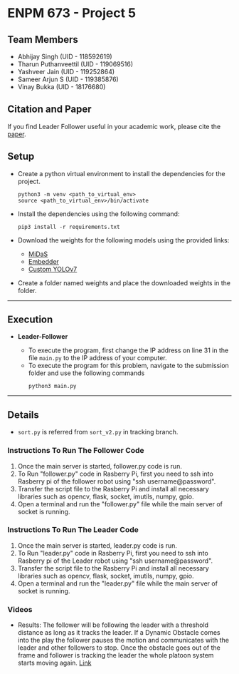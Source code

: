 # ENPM 673 - Project 5

## Team Members
* Abhijay Singh (UID - 118592619)
* Tharun Puthanveettil (UID - 119069516)
* Yashveer Jain (UID - 119252864)
* Sameer Arjun S (UID - 119385876)
* Vinay Bukka (UID - 18176680)

## Citation and Paper 
If you find Leader Follower useful in your academic work, please cite the [paper](https://arxiv.org/pdf/2405.11659).

## Setup

- Create a python virtual environment to install the dependencies for the project. 
    ```
    python3 -m venv <path_to_virtual_env>
    source <path_to_virtual_env>/bin/activate
    ```

- Install the dependencies using the following command:
    ```
    pip3 install -r requirements.txt
    ```

- Download the weights for the following models using the provided links:
    - [MiDaS](https://github.com/isl-org/MiDaS/releases/download/v3_1/dpt_swin2_tiny_256.pt)
    - [Embedder](https://storage.googleapis.com/mediapipe-models/image_embedder/mobilenet_v3_large/float32/latest/mobilenet_v3_large.tflite)
    - [Custom YOLOv7](https://drive.google.com/file/d/12Xgb0qlIBJmL-IOISdWeSAcuhFNiTbKv/view?usp=share_link)

- Create a folder named weights and place the downloaded weights in the folder.

---

## Execution

* **Leader-Follower** 
    
    - To execute the program, first change the IP address on line 31 in the file `main.py` to the IP address of your computer.
    - To execute the program for this problem, navigate to the submission folder and use the following commands
        ```
        python3 main.py
        ```
---

## Details
* `sort.py` is referred from `sort_v2.py` in tracking branch.

### Instructions To Run The Follower Code
1. Once the main server is started, follower.py code is run.
2. To Run "follower.py" code in Rasberry Pi, first you need to ssh into Rasberry pi of the follower robot using "ssh username@password". 
3. Transfer the script file to the Rasberry Pi and install all necessary libraries such as opencv, flask, socket, imutils, numpy, gpio.
4. Open a terminal and run the "follower.py" file while the main server of socket is running.

### Instructions To Run The Leader Code
1. Once the main server is started, leader.py code is run.
2. To Run "leader.py" code in Rasberry Pi, first you need to ssh into Rasberry pi of the Leader robot using "ssh username@password". 
3. Transfer the script file to the Rasberry Pi and install all necessary libraries such as opencv, flask, socket, imutils, numpy, gpio.
4. Open a terminal and run the "leader.py" file while the main server of socket is running.

### Videos
* Results: The follower will be following the leader with a threshold distance as long as it tracks the leader. If a Dynamic Obstacle comes into the play the follower pauses the motion and communicates with the leader and other followers to stop. Once the obstacle goes out of the frame and follower is tracking the leader the whole platoon system starts moving again. [Link](https://drive.google.com/drive/u/1/folders/1lEYSDns3Q3QMbOsjFyqpdVxPJQgv3-mY?authuser=0)
